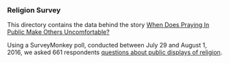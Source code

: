 ### Religion Survey

This directory contains the data behind the story [When Does Praying In Public Make Others Uncomfortable?](http://fivethirtyeight.com/features/when-does-praying-in-public-make-others-uncomfortable)

Using a SurveyMonkey poll, conducted between July 29 and August 1, 2016, we asked 661 respondents [questions about public displays of religion](https://espnfivethirtyeight.files.wordpress.com/2016/09/surveymonkey_82631483.pdf).
